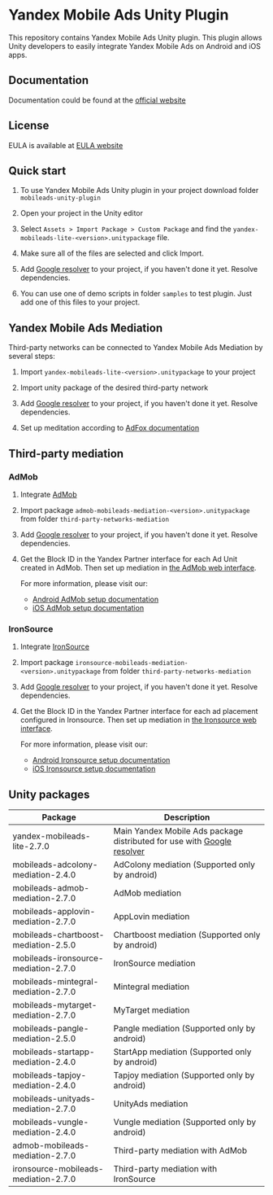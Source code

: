 # Yandex Mobile Ads Unity Plugin

This repository contains Yandex Mobile Ads Unity plugin. This plugin allows Unity developers to easily integrate Yandex Mobile Ads on Android and iOS apps.

## Documentation
Documentation could be found at the [official website][DOCUMENTATION]

## License
EULA is available at [EULA website][LICENSE]

## Quick start

1. To use Yandex Mobile Ads Unity plugin in your project download folder `mobileads-unity-plugin`

2. Open your project in the Unity editor

3. Select `Assets > Import Package > Custom Package` and find the `yandex-mobileads-lite-<version>.unitypackage` file.

4. Make sure all of the files are selected and click Import.

5. Add [Google resolver] to your project, if you haven't done it yet. Resolve dependencies.

6. You can use one of demo scripts in folder `samples` to test plugin. Just add one of this files to your project.

## Yandex Mobile Ads Mediation

Third-party networks can be connected to Yandex Mobile Ads Mediation by several steps:

1. Import `yandex-mobileads-lite-<version>.unitypackage` to your project

2. Import unity package of the desired third-party network

3. Add [Google resolver] to your project, if you haven't done it yet. Resolve dependencies.

4. Set up meditation according to [AdFox documentation](https://yandex.com/dev/mobile-ads/doc/plugins/unity/mob-mediation/list-network-docpage/)

## Third-party mediation

### AdMob

1. Integrate [AdMob](https://developers.google.com/admob/unity/start)

2. Import package `admob-mobileads-mediation-<version>.unitypackage` from folder `third-party-networks-mediation`

3. Add [Google resolver] to your project, if you haven't done it yet. Resolve dependencies.

4. Get the Block ID in the Yandex Partner interface for each Ad Unit created in AdMob. Then set up mediation in [the AdMob web interface](https://apps.admob.com).

   For more information, please visit our:
   * [Android AdMob setup documentation](https://yandex.com/dev/mobile-ads/doc/android/adapters/admob-adapter-docpage/#setting)
   * [iOS AdMob setup documentation](https://yandex.com/dev/mobile-ads/doc/ios/adapters/admob-adapter-docpage/#setting)

### IronSource

1. Integrate [IronSource](https://developers.is.com/ironsource-mobile/unity/unity-plugin/)

2. Import package `ironsource-mobileads-mediation-<version>.unitypackage` from folder `third-party-networks-mediation`

3. Add [Google resolver] to your project, if you haven't done it yet. Resolve dependencies.

4. Get the Block ID in the Yandex Partner interface for each ad placement configured in Ironsource. Then set up mediation in [the Ironsource web interface](https://platform.ironsrc.com/partners/dashboard).

   For more information, please visit our:
   * [Android Ironsource setup documentation](https://yandex.com/dev/mobile-ads/doc/android/adapters/ironsource-adapter-docpage/#setting)
   * [iOS Ironsource setup documentation](https://yandex.com/dev/mobile-ads/doc/ios/adapters/ironsource-adapter-docpage/#setting)

## Unity packages

| Package                              | Description |
|--------------------------------------| --- |
| yandex-mobileads-lite-2.7.0          | Main Yandex Mobile Ads package distributed for use with [Google resolver]|
| mobileads-adcolony-mediation-2.4.0   |  AdColony mediation (Supported only by android) |
| mobileads-admob-mediation-2.7.0      | AdMob mediation |
| mobileads-applovin-mediation-2.7.0   | AppLovin mediation |
| mobileads-chartboost-mediation-2.5.0 |  Chartboost mediation (Supported only by android) |
| mobileads-ironsource-mediation-2.7.0 | IronSource mediation |
| mobileads-mintegral-mediation-2.7.0  | Mintegral mediation |
| mobileads-mytarget-mediation-2.7.0   | MyTarget mediation |
| mobileads-pangle-mediation-2.5.0     |  Pangle mediation (Supported only by android) |
| mobileads-startapp-mediation-2.4.0   | StartApp mediation (Supported only by android) |
| mobileads-tapjoy-mediation-2.4.0     |  Tapjoy mediation (Supported only by android) |
| mobileads-unityads-mediation-2.7.0   | UnityAds mediation |
| mobileads-vungle-mediation-2.4.0     |  Vungle mediation (Supported only by android) |
| admob-mobileads-mediation-2.7.0      | Third-party mediation with AdMob |
| ironsource-mobileads-mediation-2.7.0 | Third-party mediation with IronSource |

[Google resolver]: https://github.com/googlesamples/unity-jar-resolver
[DOCUMENTATION]: https://yandex.com/dev/mobile-ads/
[LICENSE]: https://legal.yandex.com/partner_ch/
